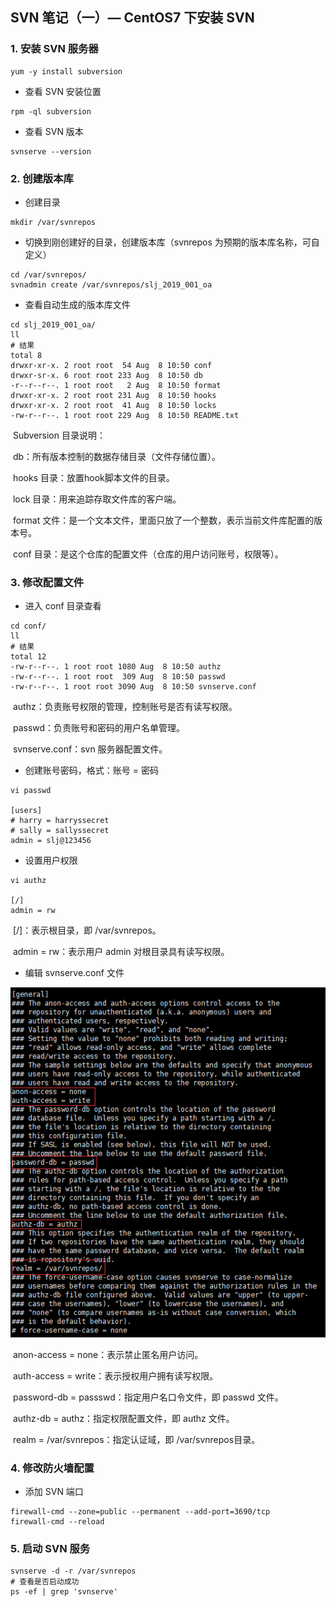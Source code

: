 ## SVN 笔记（一）— CentOS7 下安装 SVN

### 1. 安装 SVN 服务器

~~~shell
yum -y install subversion
~~~

- 查看 SVN 安装位置

~~~shell
rpm -ql subversion
~~~

- 查看 SVN 版本

~~~shell
svnserve --version
~~~



### 2. 创建版本库

- 创建目录

~~~shell
mkdir /var/svnrepos
~~~

- 切换到刚创建好的目录，创建版本库（svnrepos 为预期的版本库名称，可自定义）

~~~shell
cd /var/svnrepos/
svnadmin create /var/svnrepos/slj_2019_001_oa
~~~

- 查看自动生成的版本库文件

~~~shell
cd slj_2019_001_oa/
ll
# 结果
total 8
drwxr-xr-x. 2 root root  54 Aug  8 10:50 conf
drwxr-sr-x. 6 root root 233 Aug  8 10:50 db
-r--r--r--. 1 root root   2 Aug  8 10:50 format
drwxr-xr-x. 2 root root 231 Aug  8 10:50 hooks
drwxr-xr-x. 2 root root  41 Aug  8 10:50 locks
-rw-r--r--. 1 root root 229 Aug  8 10:50 README.txt
~~~

​        Subversion 目录说明：

​        db：所有版本控制的数据存储目录（文件存储位置）。

​        hooks 目录：放置hook脚本文件的目录。

​        lock 目录：用来追踪存取文件库的客户端。

​        format 文件：是一个文本文件，里面只放了一个整数，表示当前文件库配置的版本号。

​        conf 目录：是这个仓库的配置文件（仓库的用户访问账号，权限等）。



### 3. 修改配置文件

- 进入 conf 目录查看

~~~shell
cd conf/
ll
# 结果
total 12
-rw-r--r--. 1 root root 1080 Aug  8 10:50 authz
-rw-r--r--. 1 root root  309 Aug  8 10:50 passwd
-rw-r--r--. 1 root root 3090 Aug  8 10:50 svnserve.conf
~~~

​	   authz：负责账号权限的管理，控制账号是否有读写权限。

​       passwd：负责账号和密码的用户名单管理。

​       svnserve.conf：svn 服务器配置文件。

- 创建账号密码，格式：账号 = 密码

~~~shell
vi passwd

[users]
# harry = harryssecret
# sally = sallyssecret
admin = slj@123456
~~~

- 设置用户权限

~~~shell
vi authz

[/]
admin = rw
~~~

​       [/]：表示根目录，即 /var/svnrepos。

​       admin = rw：表示用户 admin 对根目录具有读写权限。

- 编辑 svnserve.conf 文件

![](../images/20190809132550.png)

​       anon-access = none：表示禁止匿名用户访问。

​       auth-access = write：表示授权用户拥有读写权限。

​       password-db = passswd：指定用户名口令文件，即 passwd 文件。

​       authz-db = authz：指定权限配置文件，即 authz 文件。

​       realm = /var/svnrepos：指定认证域，即 /var/svnrepos目录。



### 4. 修改防火墙配置

- 添加 SVN 端口

~~~shell
firewall-cmd --zone=public --permanent --add-port=3690/tcp
firewall-cmd --reload
~~~



### 5. 启动 SVN 服务

~~~shell
svnserve -d -r /var/svnrepos
# 查看是否启动成功
ps -ef | grep 'svnserve' 
~~~